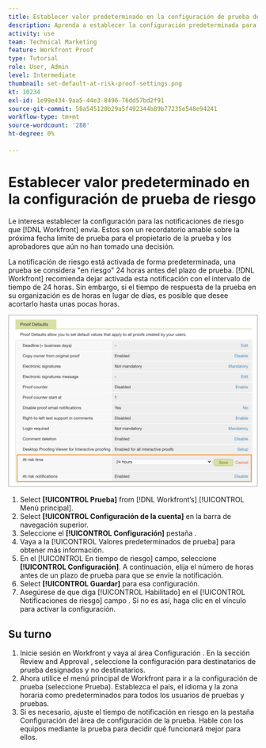 ```yaml
---
title: Establecer valor predeterminado en la configuración de prueba de riesgo
description: Aprenda a establecer la configuración predeterminada para las notificaciones de prueba de riesgo como parte de la configuración de pruebas .
activity: use
team: Technical Marketing
feature: Workfront Proof
type: Tutorial
role: User, Admin
level: Intermediate
thumbnail: set-default-at-risk-proof-settings.png
kt: 10234
exl-id: 1e99e434-9aa5-44e3-8496-76dd57bd2f91
source-git-commit: 58a545120b29a5f492344b89b77235e548e94241
workflow-type: tm+mt
source-wordcount: '288'
ht-degree: 0%

---
```


# Establecer valor predeterminado en la configuración de prueba de riesgo

Le interesa establecer la configuración para las notificaciones de riesgo que [!DNL Workfront] envía. Estos son un recordatorio amable sobre la próxima fecha límite de prueba para el propietario de la prueba y los aprobadores que aún no han tomado una decisión.

La notificación de riesgo está activada de forma predeterminada, una prueba se considera &quot;en riesgo&quot; 24 horas antes del plazo de prueba. [!DNL Workfront] recomienda dejar activada esta notificación con el intervalo de tiempo de 24 horas. Sin embargo, si el tiempo de respuesta de la prueba en su organización es de horas en lugar de días, es posible que desee acortarlo hasta unas pocas horas.

![Configuración de prueba para notificaciones en riesgo](assets/proof-system-setups-at-risk-default-1.png)

1. Select **[!UICONTROL Prueba]** from [!DNL Workfront’s] [!UICONTROL Menú principal].
1. Select **[!UICONTROL Configuración de la cuenta]** en la barra de navegación superior.
1. Seleccione el **[!UICONTROL Configuración]** pestaña .
1. Vaya a la [!UICONTROL Valores predeterminados de prueba] para obtener más información.
1. En el [!UICONTROL En tiempo de riesgo] campo, seleccione **[!UICONTROL Configuración]**. A continuación, elija el número de horas antes de un plazo de prueba para que se envíe la notificación.
1. Select **[!UICONTROL Guardar]** para esa configuración.
1. Asegúrese de que diga [!UICONTROL Habilitado] en el [!UICONTROL Notificaciones de riesgo] campo . Si no es así, haga clic en el vínculo para activar la configuración.

## Su turno

1. Inicie sesión en Workfront y vaya al área Configuración . En la sección Review and Approval , seleccione la configuración para destinatarios de prueba designados y no destinatarios.
1. Ahora utilice el menú principal de Workfront para ir a la configuración de prueba (seleccione Prueba). Establezca el país, el idioma y la zona horaria como predeterminados para todos los usuarios de pruebas y pruebas.
1. Si es necesario, ajuste el tiempo de notificación en riesgo en la pestaña Configuración del área de configuración de la prueba. Hable con los equipos mediante la prueba para decidir qué funcionará mejor para ellos.

<!--
Lean More URLs
-->
